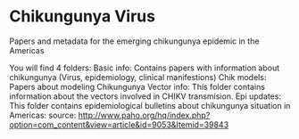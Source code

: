 Chikungunya Virus
====

Papers and metadata for the emerging chikungunya epidemic in the Americas

You will find 4 folders:
Basic info: Contains papers with information about chikungunya (Virus, epidemiology, clinical manifestions)
Chik models: Papers about modeling Chikungunya
Vector info: This folder contains information about the vectors involved in CHIKV transmision.
Epi updates: This folder contains epidemiological bulletins about chikungunya situation in Americas: source: http://www.paho.org/hq/index.php?option=com_content&view=article&id=9053&Itemid=39843




